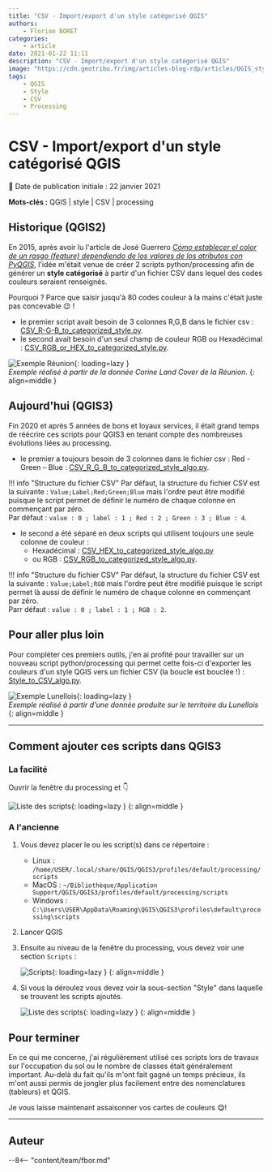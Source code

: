 ```yaml
---
title: "CSV - Import/export d'un style catégorisé QGIS"
authors:
    - Florian BORET
categories:
    - article
date: 2021-01-22 11:11
description: "CSV - Import/export d'un style catégorisé QGIS"
image: "https://cdn.geotribu.fr/img/articles-blog-rdp/articles/QGIS_style_CSV.gif"
tags:
    - QGIS
    - Style
    - CSV
    - Processing
---
```


# CSV - Import/export d'un style catégorisé QGIS

:calendar: Date de publication initiale : 22 janvier 2021

**Mots-clés :** QGIS | style | CSV | processing

## Historique (QGIS2)

En 2015, après avoir lu l'article de José Guerrero [_Cómo establecer el color de un rasgo (feature) dependiendo de los valores de los atributos con PyQGIS_](https://joseguerreroa.wordpress.com/2015/02/22/como-establecer-el-color-de-un-rasgo-feature-dependiendo-de-los-valores-de-los-atributos-con-pyqgis/),  l'idée m'était venue de créer 2 scripts python/processing afin de générer un **style catégorisé** à partir d'un fichier CSV dans lequel des codes couleurs seraient renseignés.

Pourquoi ? Parce que saisir jusqu'à 80 codes couleur à la mains c'était juste pas concevable :wink: !

* le premier script avait besoin de 3 colonnes R,G,B dans le fichier csv : [CSV_R-G-B_to_categorized_style.py](https://github.com/igeofr/qgis2/blob/master/scripts/CSV_R-G-B_to_categorized_style.py).
* le second avait besoin d'un seul champ de couleur RGB ou Hexadécimal : [CSV_RGB_or_HEX_to_categorized_style.py](https://github.com/igeofr/qgis2/blob/master/scripts/CSV_RGB_or_HEX_to_categorized_style.py).

![Exemple Réunion](https://cdn.geotribu.fr/img/articles-blog-rdp/articles/CSV_QGIS_style.gif "Exemple réalisé à partir de la donnée Corine Land Cover de la Réunion."){: loading=lazy }  
*Exemple réalisé à partir de la donnée Corine Land Cover de la Réunion.*
{: align=middle }

## Aujourd'hui (QGIS3)

Fin 2020 et après 5 années de bons et loyaux services, il était grand temps de réécrire ces scripts pour QGIS3 en tenant compte des nombreuses évolutions liées au processing.

* le premier a toujours besoin de 3 colonnes dans le fichier csv : Red - Green – Blue : [CSV_R_G_B_to_categorized_style_algo.py](https://github.com/igeofr/qgis3/blob/master/scripts/style/CSV_R_G_B_to_categorized_style_algo.py).

!!! info "Structure du fichier CSV"
    Par défaut, la structure du fichier CSV est la suivante : `Value;Label;Red;Green;Blue` mais l'ordre peut être modifié puisque le script permet de définir le numéro de chaque colonne en commençant par zéro.  
    Par défaut : `value : 0 ; label : 1 ; Red : 2 ; Green : 3 ; Blue : 4`.

* le second a été séparé en deux scripts qui utilisent toujours une seule colonne de couleur :
    * Hexadécimal : [CSV_HEX_to_categorized_style_algo.py](https://github.com/igeofr/qgis3/blob/master/scripts/style/CSV_HEX_to_categorized_style_algo.py)
    * ou RGB : [CSV_RGB_to_categorized_style_algo.py](https://github.com/igeofr/qgis3/blob/master/scripts/style/CSV_RGB_to_categorized_style_algo.py).

!!! info "Structure du fichier CSV"
    Par défaut, la structure du fichier CSV est la suivante : `Value;Label;RGB` mais l'ordre peut être modifié puisque le script permet là aussi de définir le numéro de chaque colonne en commençant par zéro.  
    Parr défaut : `value : 0 ; label : 1 ; RGB : 2`.

## Pour aller plus loin

Pour compléter ces premiers outils, j'en ai profité pour travailler sur un nouveau script python/processing qui permet cette fois-ci d'exporter les couleurs d'un style QGIS vers un fichier CSV (la boucle est bouclée !) : [Style_to_CSV_algo.py](https://github.com/igeofr/qgis3/blob/master/scripts/style/Style_to_CSV_algo.py).

![Exemple Lunellois](https://cdn.geotribu.fr/img/articles-blog-rdp/articles/QGIS_style_CSV.gif "Exemple réalisé à partir d'une donnée produite sur le territoire du Lunellois."){: loading=lazy }  
*Exemple réalisé à partir d'une donnée produite sur le territoire du Lunellois*
{: align=middle }

----

## Comment ajouter ces scripts dans QGIS3

### La facilité

Ouvrir la fenêtre du processing et :point_down:

![Liste des scripts](https://cdn.geotribu.fr/img/articles-blog-rdp/articles/ajouter_scripts.png "Liste des scripts."){: loading=lazy }
{: align=middle }

### A l'ancienne

1. Vous devez placer le ou les script(s) dans ce répertoire :

    * Linux : `/home/USER/.local/share/QGIS/QGIS3/profiles/default/processing/scripts`
    * MacOS : `~/Bibliothèque/Application Support/QGIS/QGIS3/profiles/default/processing/scripts`
    * Windows : `C:\Users\USER\AppData\Roaming\QGIS\QGIS3\profiles\default\processing\scripts`

2. Lancer QGIS
3. Ensuite au niveau de la fenêtre du processing, vous devez voir une section `Scripts` :

    ![Scripts](https://cdn.geotribu.fr/img/articles-blog-rdp/articles/scripts_processing.png "Scripts."){: loading=lazy }
    {: align=middle }

4. Si vous la déroulez vous devez voir la sous-section "Style" dans laquelle se trouvent les scripts ajoutés.

    ![Liste des scripts](https://cdn.geotribu.fr/img/articles-blog-rdp/articles/scripts_QGIS_style.png "Liste des scripts."){: loading=lazy }
    {: align=middle }

## Pour terminer

En ce qui me concerne, j'ai régulièrement utilisé ces scripts lors de travaux sur l'occupation du sol ou le nombre de classes était généralement important. Au-delà du fait qu'ils m'ont fait gagné un temps précieux, ils m'ont aussi permis de jongler plus facilement entre des nomenclatures (tableurs) et QGIS.

Je vous laisse maintenant assaisonner vos cartes de couleurs :yum:!

----

## Auteur

--8<-- "content/team/fbor.md"

